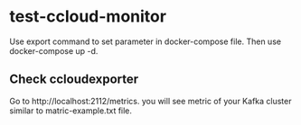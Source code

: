 # test-ccloud-monitor
Use export command to set parameter in docker-compose file. Then use docker-compose up -d.

## Check ccloudexporter
Go to http://localhost:2112/metrics. you will see metric of your Kafka cluster similar to matric-example.txt file.

